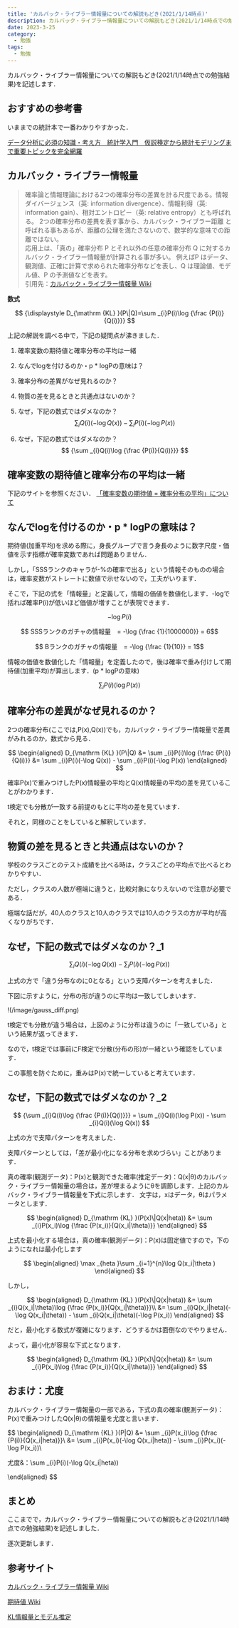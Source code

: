 ```yaml
---
title: 'カルバック・ライブラー情報量についての解説もどき(2021/1/14時点)'
description: カルバック・ライブラー情報量についての解説もどき(2021/1/14時点での勉強結果)を記述します．
date: 2023-3-25
category: 
  - 勉強
tags:
  - 勉強
---
```


<!-- https://www.hamlet-engineer.com -->
カルバック・ライブラー情報量についての解説もどき(2021/1/14時点での勉強結果)を記述します．

<!-- more -->




## おすすめの参考書
いままでの統計本で一番わかりやすかった．

[データ分析に必須の知識・考え方　統計学入門　仮説検定から統計モデリングまで重要トピックを完全網羅](https://www.amazon.co.jp/dp/B09M81WRHT)

<!-- START MoshimoAffiliateEasyLink -->
<!-- <script>
(function(b,c,f,g,a,d,e){b.MoshimoAffiliateObject=a;
b[a]=b[a]||function(){arguments.currentScript=c.currentScript
||c.scripts[c.scripts.length-2];(b[a].q=b[a].q||[]).push(arguments)};
c.getElementById(a)||(d=c.createElement(f),d.src=g,
d.id=a,e=c.getElementsByTagName("body")[0],e.appendChild(d))})
(window,document,"script","//dn.msmstatic.com/site/cardlink/bundle.js?20210203","msmaflink");
msmaflink({"n":"データ分析に必須の知識・考え方　統計学入門　仮説検定から統計モデリングまで重要トピックを完全網羅","b":"","t":"","d":"https:\/\/m.media-amazon.com","c_p":"","p":["\/images\/I\/51DhtjHTnIL._SL500_.jpg"],"u":{"u":"https:\/\/www.amazon.co.jp\/dp\/B09M81WRHT","t":"amazon","r_v":""},"v":"2.1","b_l":[{"id":1,"u_tx":"Amazonで見る","u_bc":"#f79256","u_url":"https:\/\/www.amazon.co.jp\/dp\/B09M81WRHT","a_id":2622833,"p_id":170,"pl_id":27060,"pc_id":185,"s_n":"amazon","u_so":1},{"id":2,"u_tx":"楽天市場で見る","u_bc":"#f76956","u_url":"https:\/\/search.rakuten.co.jp\/search\/mall\/%E3%83%87%E3%83%BC%E3%82%BF%E5%88%86%E6%9E%90%E3%81%AB%E5%BF%85%E9%A0%88%E3%81%AE%E7%9F%A5%E8%AD%98%E3%83%BB%E8%80%83%E3%81%88%E6%96%B9%E3%80%80%E7%B5%B1%E8%A8%88%E5%AD%A6%E5%85%A5%E9%96%80%E3%80%80%E4%BB%AE%E8%AA%AC%E6%A4%9C%E5%AE%9A%E3%81%8B%E3%82%89%E7%B5%B1%E8%A8%88%E3%83%A2%E3%83%87%E3%83%AA%E3%83%B3%E3%82%B0%E3%81%BE%E3%81%A7%E9%87%8D%E8%A6%81%E3%83%88%E3%83%94%E3%83%83%E3%82%AF%E3%82%92%E5%AE%8C%E5%85%A8%E7%B6%B2%E7%BE%85\/","a_id":2603993,"p_id":54,"pl_id":27059,"pc_id":54,"s_n":"rakuten","u_so":2}],"eid":"o8uVu","s":"s"});
</script>
<div id="msmaflink-o8uVu">リンク</div> -->
<!-- MoshimoAffiliateEasyLink END -->


## カルバック・ライブラー情報量
>確率論と情報理論における2つの確率分布の差異を計る尺度である。情報ダイバージェンス（英: information divergence）、情報利得（英: information gain）、相対エントロピー（英: relative entropy）とも呼ばれる。 2つの確率分布の差異を表す事から、カルバック・ライブラー距離 と呼ばれる事もあるが、距離の公理を満たさないので、数学的な意味での距離ではない。<br>応用上は、「真の」確率分布 P とそれ以外の任意の確率分布 Q に対するカルバック・ライブラー情報量が計算される事が多い。 例えばP はデータ、観測値、正確に計算で求められた確率分布などを表し、Q は理論値、モデル値、P の予測値などを表す。<br>引用先：[カルバック・ライブラー情報量 Wiki](https://ja.wikipedia.org/wiki/%E3%82%AB%E3%83%AB%E3%83%90%E3%83%83%E3%82%AF%E3%83%BB%E3%83%A9%E3%82%A4%E3%83%96%E3%83%A9%E3%83%BC%E6%83%85%E5%A0%B1%E9%87%8F)

**数式**

$$ {\displaystyle D_{\mathrm {KL} }(P\|Q)=\sum _{i}P(i)\log {\frac {P(i)}{Q(i)}}} $$

上記の解説を調べる中で，下記の疑問点が沸きました．
1. 確率変数の期待値と確率分布の平均は一緒
2. なんでlogを付けるのか・p * logPの意味は？
3. 確率分布の差異がなぜ見れるのか？
4. 物質の差を見るときと共通点はないのか？
5. なぜ，下記の数式ではダメなのか？
$$ \sum _{i}Q(i)(-\log Q(x)) - \sum _{i}P(i)(-\log P(x)) $$

6. なぜ，下記の数式ではダメなのか？
$$ {\sum _{i}Q(i)\log {\frac {P(i)}{Q(i)}}} $$

## 確率変数の期待値と確率分布の平均は一緒
下記のサイトを参照ください．
[「確率変数の期待値 = 確率分布の平均」について]()

## なんでlogを付けるのか・p * logPの意味は？
期待値(加重平均)を求める際に，身長グループで言う身長のように数字尺度・価値を示す指標が確率変数であれば問題ありません．

しかし，「SSSランクのキャラが-%の確率で出る」という情報そのものの場合は，確率変数がストレートに数値で示せないので，工夫がいります．

そこで，下記の式を「情報量」と定義して，情報の価値を数値化します．-logで括れば確率P(i)が低いほど価値が増すことが表現できます．

$$ -\log {P(i)} $$

$$ SSSランクのガチャの情報量　= -\log {\frac {1}{1000000}} = 6$$

$$ Bランクのガチャの情報量　= -\log {\frac {1}{10}} = 1$$

情報の価値を数値化した「情報量」を定義したので，後は確率で重み付けして期待値(加重平均)が算出します．(p * logPの意味)

$$ \sum _{i}P(i)(\log P(x)) $$

## 確率分布の差異がなぜ見れるのか？
2つの確率分布(ここでは,P(x),Q(x))でも，カルバック・ライブラー情報量で差異がみれるのか，数式から見る．

$$ 
\begin{aligned} 
D_{\mathrm {KL} }(P\|Q) &= \sum _{i}P(i)\log {\frac {P(i)}{Q(i)}}
                        &= \sum _{i}P(i)(-\log Q(x)) - \sum _{i}P(i)(-\log P(x))
\end{aligned} 
$$

確率P(x)で重みつけしたP(x)情報量の平均とQ(x)情報量の平均の差を見ていることがわかります．

t検定でも分散が一致する前提のもとに平均の差を見ています．

それと，同様のことをしていると解釈しています．

## 物質の差を見るときと共通点はないのか？
学校のクラスごとのテスト成績を比べる時は，クラスごとの平均点で比べるとわかりやすい．

ただし，クラスの人数が極端に違うと，比較対象になりえないので注意が必要である．

極端な話だが，40人のクラスと10人のクラスでは10人のクラスの方が平均が高くなりがちです．


## なぜ，下記の数式ではダメなのか？_1
$$ \sum _{i}Q(i)(-\log Q(x)) - \sum _{i}P(i)(-\log P(x)) $$

上式の方で「違う分布なのに0となる」という支障パターンを考えました．

下図に示すように，分布の形が違うのに平均は一致してしまいます．

!(/image/gauss_diff.png)

t検定でも分散が違う場合は，上図のように分布は違うのに「一致している」という結果が返ってきます．

なので，t検定では事前にF検定で分散(分布の形)が一緒という確認をしています．

この事態を防ぐために，重みはP(x)で統一していると考えています．


## なぜ，下記の数式ではダメなのか？_2
$$ {\sum _{i}Q(i)\log {\frac {P(i)}{Q(i)}}} = \sum _{i}Q(i)(\log P(x)) - \sum _{i}Q(i)(\log Q(x)) $$

上式の方で支障パターンを考えました．

支障パターンとしては，「差が最小化になる分布を求めづらい」ことがあります．

真の確率(観測データ)：P(x)と観測できた確率(推定データ)：Q(x|θ)のカルバック・ライブラー情報量の場合は，差が埋まるようにθを調節します．上記のカルバック・ライブラー情報量を下式に示します．
文字は，xはデータ，θはパラメータとします．

$$ 
\begin{aligned} 
D_{\mathrm {KL} }(P(x)\|Q(x|heta)) &= \sum _{i}P(x_i)\log {\frac {P(x_i)}{Q(x_i|\theta)}}
\end{aligned} 
$$

上式を最小化する場合は，真の確率(観測データ)：P(x)は固定値ですので，下のようになれは最小化します

$$ 
\begin{aligned} 
 \max _{heta }\sum _{i=1}^{n}\log Q(x_i|\theta )
\end{aligned} 
$$

しかし，

$$ 
\begin{aligned} 
D_{\mathrm {KL} }(P(x)\|Q(x|heta)) &= \sum _{i}Q(x_i|\theta)\log {\frac {P(x_i)}{Q(x_i|\theta)}}\\
                                     &= \sum _{i}Q(x_i|heta)(-\log Q(x_i|\theta)) - \sum _{i}Q(x_i|\theta)(-\log P(x_i))
\end{aligned}
$$

だと，最小化する数式が複雑になります．どうするかは面倒なのでやりません．

よって，最小化が容易な下式となります．

$$ 
\begin{aligned} 
D_{\mathrm {KL} }(P(x)\|Q(x|heta)) &= \sum _{i}P(x_i)\log {\frac {P(x_i)}{Q(x_i|\theta)}}
\end{aligned} 
$$

## おまけ：尤度
カルバック・ライブラー情報量の一部である，下式の真の確率(観測データ)：P(x)で重みつけしたQ(x|θ)の情報量を尤度と言います．

$$ 
\begin{aligned} 
D_{\mathrm {KL} }(P\|Q) &= \sum _{i}P(x_i)\log {\frac {P(i)}{Q(x_i|heta)}}\\
                        &= \sum _{i}P(x_i)(-\log Q(x_i|heta)) - \sum _{i}P(x_i)(-\log P(x_i))\\

尤度&：\sum _{i}P(i)(-\log Q(x_i|heta))

\end{aligned} 
$$

## まとめ
ここまでで，カルバック・ライブラー情報量についての解説もどき(2021/1/14時点での勉強結果)を記述しました．

逐次更新します．

## 参考サイト
[カルバック・ライブラー情報量 Wiki](https://ja.wikipedia.org/wiki/%E3%82%AB%E3%83%AB%E3%83%90%E3%83%83%E3%82%AF%E3%83%BB%E3%83%A9%E3%82%A4%E3%83%96%E3%83%A9%E3%83%BC%E6%83%85%E5%A0%B1%E9%87%8F)

[期待値 Wiki](https://ja.wikipedia.org/wiki/%E6%9C%9F%E5%BE%85%E5%80%A4)

[KL情報量とモデル推定](http://www.aoni.waseda.jp/y.fujimoto/index_files/r_mle.html)
